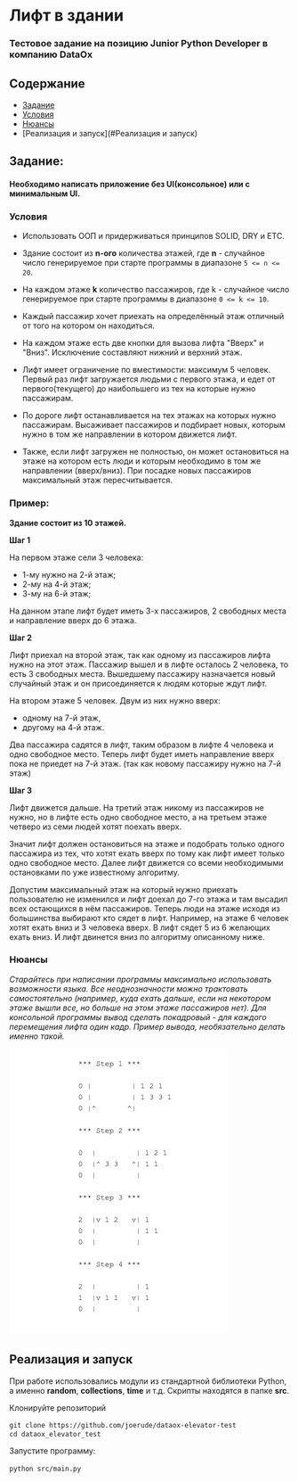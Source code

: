 # Лифт в здании

### Тестовое задание на позицию Junior Python Developer в компанию DataOx

## Содержание

- [Задание](#Задание)
- [Условия](#Условия)
- [Нюансы](#Нюансы)
- [Реализация и запуск](#Реализация и запуск)

## Задание:

#### Необходимо написать приложение без UI(консольное) или с минимальным UI.

### Условия

* Использовать ООП и придерживаться принципов SOLID, DRY и ETC.

* Здание состоит из **n-ого** количества этажей, где **n** - случайное число генерируемое
  при старте программы в диапазоне `5 <= n <= 20`.

* На каждом этаже **k** количество пассажиров, где k - случайное число генерируемое
  при старте программы в диапазоне `0 <= k <= 10`.

* Каждый пассажир хочет приехать на определённый этаж отличный от того на
  котором он находиться.

* На каждом этаже есть две кнопки для вызова лифта "Вверх" и "Вниз".
  Исключение составляют нижний и верхний этаж.

* Лифт имеет ограничение по вместимости: максимум 5 человек.
  Первый раз лифт загружается людьми с первого этажа, и едет от
  первого(текущего) до наибольшего из тех на которые нужно пассажирам.

* По дороге лифт останавливается на тех этажах на которых нужно пассажирам.
  Высаживает пассажиров и подбирает новых, которым нужно в том же направлении в котором
  движется лифт.

* Также, если лифт загружен не полностью, он может остановиться на этаже
  на котором есть люди и которым необходимо в том же направлении
  (вверх/вниз).
  При посадке новых пассажиров максимальный этаж пересчитывается.

### Пример:

**Здание состоит из 10 этажей.**

<p><b>Шаг 1</b></p>

На первом этаже сели 3 человека:

* 1-му нужно на 2-й этаж;
* 2-му на 4-й этаж;
* 3-му на 6-й этаж;

На данном этапе лифт будет иметь 3-х пассажиров, 2 свободных места и
направление вверх до 6 этажа.

<p><b>Шаг 2</b></p>

Лифт приехал на второй этаж, так как одному из пассажиров
лифта нужно на этот этаж.
Пассажир вышел и в лифте осталось 2 человека, то есть 3 свободных места.
Вышедшему пассажиру назначается новый случайный этаж и
он присоединяется к людям которые ждут лифт.

На втором этаже 5 человек.
Двум из них нужно вверх:

* одному на 7-й этаж,
* другому на 4-й этаж.

Два пассажира садятся в лифт, таким образом в лифте 4 человека и одно свободное
место. Теперь лифт будет иметь направление вверх пока не приедет на 7-й этаж.
(так как новому пассажиру нужно на 7-й этаж)

<p><b>Шаг 3</b></p>
Лифт движется дальше. На третий этаж никому из пассажиров не нужно, но в
лифте есть одно свободное место, а на третьем этаже четверо из семи людей
хотят поехать вверх.

Значит лифт должен остановиться на этаже и подобрать только одного пассажира
из тех, что хотят ехать вверх по тому как лифт имеет только одно свободное место.
Далее лифт движется со всеми необходимыми остановками по уже известному
алгоритму.

Допустим максимальный этаж на который нужно приехать пользователю не
изменился и лифт доехал до 7-го этажа и там высадил всех остающихся в нём
пассажиров. Теперь люди на этаже исходя из большинства выбирают кто сядет в
лифт. Например, на этаже 6 человек хотят ехать вниз и 3 человека вверх. В лифт
сядет 5 из 6 желающих ехать вниз. И лифт двинется вниз по алгоритму
описанному ниже.

### Нюансы

_Старайтесь при написании программы максимально использовать возможности
языка.
Все неоднозначности можно трактовать самостоятельно (например, куда ехать
дальше, если на некотором этаже вышли все, но больше на этом этаже
пассажиров нет).
Для консольной программы вывод сделать покадровый - для каждого
перемещения лифта один кадр.
Пример вывода, необязательно делать именно такой._

<img src="images/example.png" alt="Пример вывода программы">

## Реализация и запуск

При работе использовались модули из cтандартной библиотеки Python,
а именно **random**, **collections**, **time** и т.д.
Скрипты находятся в папке **src**.

Клонируйте репозиторий

```
git clone https://github.com/joerude/dataox-elevator-test
cd dataox_elevator_test
```

Запустите программу:

`python src/main.py`  

